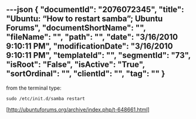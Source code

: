 ---json
{
  "documentId": "2076072345",
  "title": "Ubuntu: “How to restart samba”; Ubuntu Forums",
  "documentShortName": "",
  "fileName": "",
  "path": "",
  "date": "3/16/2010 9:10:11 PM",
  "modificationDate": "3/16/2010 9:10:11 PM",
  "templateId": "",
  "segmentId": "73",
  "isRoot": "False",
  "isActive": "True",
  "sortOrdinal": "",
  "clientId": "",
  "tag": ""
}
---

from the terminal type:

    sudo /etc/init.d/samba restart

[http://ubuntuforums.org/archive/index.php/t-648661.html]
